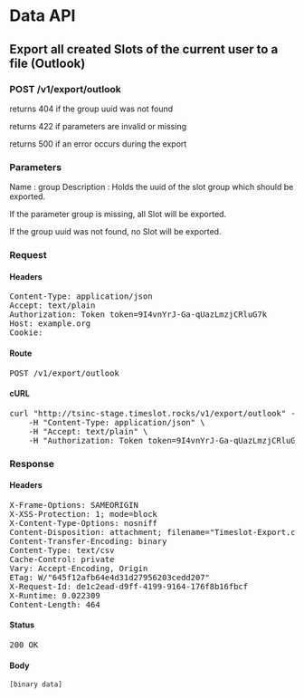 # Data API

## Export all created Slots of the current user to a file (Outlook)

### POST /v1/export/outlook

returns 404 if the group uuid was not found

returns 422 if parameters are invalid or missing

returns 500 if an error occurs during the export

### Parameters

Name : group
Description : Holds the uuid of the slot group which should be exported.

If the parameter group is missing, all Slot will be exported.

If the group uuid was not found, no Slot will be exported.

### Request

#### Headers

<pre>Content-Type: application/json
Accept: text/plain
Authorization: Token token=9I4vnYrJ-Ga-qUazLmzjCRluG7k
Host: example.org
Cookie: </pre>

#### Route

<pre>POST /v1/export/outlook</pre>

#### cURL

<pre class="request">curl &quot;http://tsinc-stage.timeslot.rocks/v1/export/outlook&quot; -d &#39;&#39; -X POST \
	-H &quot;Content-Type: application/json&quot; \
	-H &quot;Accept: text/plain&quot; \
	-H &quot;Authorization: Token token=9I4vnYrJ-Ga-qUazLmzjCRluG7k&quot;</pre>

### Response

#### Headers

<pre>X-Frame-Options: SAMEORIGIN
X-XSS-Protection: 1; mode=block
X-Content-Type-Options: nosniff
Content-Disposition: attachment; filename=&quot;Timeslot-Export.csv&quot;
Content-Transfer-Encoding: binary
Content-Type: text/csv
Cache-Control: private
Vary: Accept-Encoding, Origin
ETag: W/&quot;645f12afb64e4d31d27956203cedd207&quot;
X-Request-Id: de1c2ead-d9ff-4199-9164-176f8b16fbcf
X-Runtime: 0.022309
Content-Length: 464</pre>

#### Status

<pre>200 OK</pre>

#### Body

```javascript
[binary data]
```
